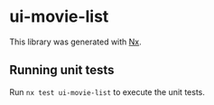 # ui-movie-list

This library was generated with [Nx](https://nx.dev).

## Running unit tests

Run `nx test ui-movie-list` to execute the unit tests.
